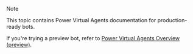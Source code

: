 > [!NOTE]
> This topic contains Power Virtual Agents documentation for production-ready bots.
>
> If you're trying a preview bot, refer to [Power Virtual Agents Overview (preview)](../preview/overview.md).
